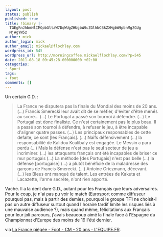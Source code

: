 ```yaml
---
layout: post
status: publish
published: true
title: !binary |-
  TGEgRnJhbmNlIMOpbGltaW7DqWUgZHUgbW9uZGlhbCBkZXMgbW9pbnMgZGUg
  MjAgYW5z
author: mick
author_login: mick
author_email: mickael@flochlay.com
wordpress_id: 545
wordpress_url: http://morningcoffee.mickaelflochlay.com/?p=545
date: 2011-08-18 09:45:28.000000000 +02:00
categories:
- Sport
tags:
- foot
comments: []
---
```

Un certain G.D. :
<blockquote>La France ne disputera pas la finale du Mondial des moins de 20 ans. (...) Francis Smerecki leur avait dit de se méfier, d'éviter d'être menés au score... (...) Le Portugal a passé son tournoi à défendre. (...) Le Portugal est donc finaliste. Ce n'est certainement pas le plus beau. Il a passé son tournoi à défendre, à refuser le jeu, à être incapable d'aligner quatre passes. (...) Les principaux responsables de cette defaite, ce sont [les Français]. (...) Naïfs défensivement (...) la responsabilité de Kalidou Koulibaly est engagée. Le Messin a paru perdu (...) Mais la défense n'est pas le seul secteur de jeu a incriminer. (...) les attaquants français ont été incapables de briser ce mur portugais (...) La méthode [des Portugais] n'est pas belle (...) la défense [portugaise] (...) a plutôt bénéficié de la maladresse des garçons de Francis Smerecki. (...) Antoine Griezmann, décevant. (...) les Bleus ont manqué de talent. Les entrées de Kakuta et Lacazette, l'arme secrète, n'ont rien apporté.</blockquote>
Vache. Il a la dent dure G.D., autant pour les Français que leurs adversaires. Pour le coup, je n'ai pas pu voir le match (Eurosport comme diffuseur pourquoi pas, mais à partir des demies, pourquoi le groupe TF1 ne choisit-il pas un autre diffuseur surtout quand l'horaire tardif limite les risques liés à une mauvaise audience ?), mais quand même, félicitations aux Français pour leur joli parcours, j'avais beaucoup aimé la finale face à l'Espagne du Championnat d'Europe des moins de 19 l'été dernier.

via <a href="http://www.lequipe.fr/Football/breves2011/20110818_075022_la-france-piegee.html">La France piégée - Foot - CM - 20 ans - L'EQUIPE.FR</a>.
